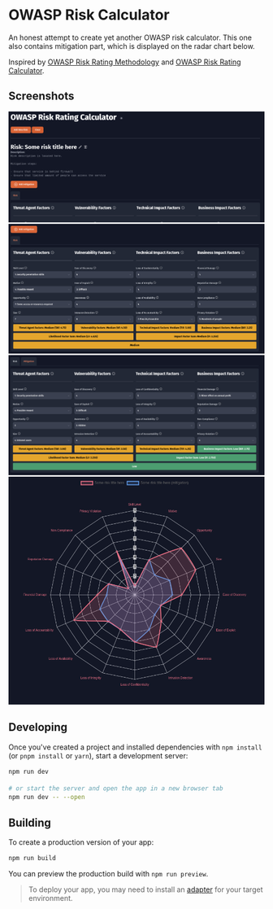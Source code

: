 # OWASP Risk Calculator

An honest attempt to create yet another OWASP risk calculator. This one also contains mitigation part, which is displayed on the radar chart below.

Inspired by [OWASP Risk Rating Methodology](https://owasp.org/www-community/OWASP_Risk_Rating_Methodology) and [OWASP Risk Rating Calculator](https://owasp-risk-rating.com/).

## Screenshots

![Main window](./docs/images/1.png)
![Risk factors window](./docs/images/2.png)
![Mitigation factors window](./docs/images/3.png)
![Radar chart with mitigation](./docs/images/4.png)

## Developing

Once you've created a project and installed dependencies with `npm install` (or `pnpm install` or `yarn`), start a development server:

```bash
npm run dev

# or start the server and open the app in a new browser tab
npm run dev -- --open
```

## Building

To create a production version of your app:

```bash
npm run build
```

You can preview the production build with `npm run preview`.

> To deploy your app, you may need to install an [adapter](https://kit.svelte.dev/docs/adapters) for your target environment.
